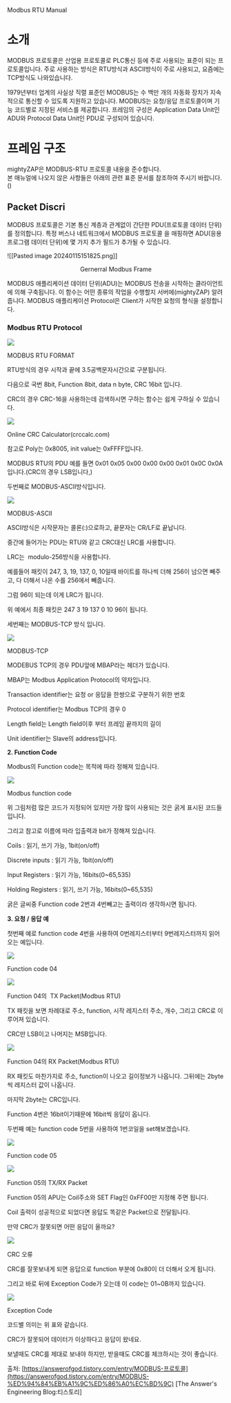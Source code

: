 Modbus RTU Manual
# 소개

MODBUS 프로토콜은 산업용 프로토콜로 PLC통신 등에 주로 사용되는 표준이 되는 프로토콜입니다.
주로 사용하는 방식은 RTU방식과 ASCII방식이 주로 사용되고, 요즘에는 TCP방식도 나와있습니다.

1979년부터 업계의 사실상 직렬 표준인 MODBUS는 수 백만 개의 자동화 장치가 지속적으로 통신할 수 있도록 지원하고 있습니다. 
MODBUS는 요청/응답 프로토콜이며 기능 코드별로 지정된 서비스를 제공합니다. 프레임의 구성은 Application Data Unit인 ADU와 Protocol Data Unit인 PDU로 구성되어 있습니다.



# 프레임 구조
mightyZAP은 MODBUS-RTU 프로토콜 내용을 준수합니다.  
본 매뉴얼에 나오지 않은 사항들은 아래의 관련 표준 문서를 참조하여 주시기 바랍니다. ()
## Packet Discri
MODBUS 프로토콜은 기본 통신 계층과 관계없이 간단한 PDU(프로토콜 데이터 단위)를 정의합니다. 특정 버스나 네트워크에서 MODBUS 프로토콜 을 매핑하면 ADU(응용 프로그램 데이터 단위)에 몇 가지 추가 필드가 추가될 수 있습니다.  

![[Pasted image 20240115151825.png]]
<p align="center">Gernerral Modbus Frame</p>
MODBUS 애플리케이션 데이터 단위(ADU)는 MODBUS 전송을 시작하는 클라이언트에 의해 구축됩니다. 이 함수는 어떤 종류의 작업을 수행할지 서버에(mightyZAP) 알려줍니다. MODBUS 애플리케이션 Protocol은 Client가 시작한 요청의 형식을 설정합니다.

### Modbus RTU Protocol


![](https://blog.kakaocdn.net/dn/BZAcw/btqxDt4uOn5/Uxx3rBmxbIfC6tyy5Gcrb1/img.png)

MODBUS RTU FORMAT

RTU방식의 경우 시작과 끝에 3.5공백문자시간으로 구분됩니다.

다음으로 국번 8bit, Function 8bit, data n byte, CRC 16bit 입니다.

CRC의 경우 CRC-16을 사용하는데 검색하시면 구하는 함수는 쉽게 구하실 수 있습니다.

![](https://blog.kakaocdn.net/dn/l7bYN/btqxFTOr9XL/ta0CmIkib0Cctcqx7JXA30/img.png)

Online CRC Calculator(crccalc.com) 

참고로 Poly는 0x8005, init value는 0xFFFF입니다.

MODBUS RTU의 PDU 예를 들면 0x01 0x05 0x00 0x00 0x00 0x01 0x0C 0x0A 입니다.(CRC의 경우 LSB입니다,)

두번째로 MODBUS-ASCII방식입니다.

![](https://blog.kakaocdn.net/dn/cRug6c/btqxDt4vffi/kKnL52eCzKH6QukgKpQzNK/img.png)

MODBUS-ASCII

ASCII방식은 시작문자는 콜론(:)으로하고, 끝문자는 CR/LF로 끝납니다.

중간에 들어가는 PDU는 RTU와 같고 CRC대신 LRC를 사용합니다.

LRC는  modulo-256방식을 사용합니다.

예를들어 패킷이 247, 3, 19, 137, 0, 10일때 바이트를 하나씩 더해 256이 넘으면 빼주고, 다 더해서 나온 수를 256에서 빼줍니다.

그럼 96이 되는데 이게 LRC가 됩니다.

위 예에서 최종 패킷은 247 3 19 137 0 10 96이 됩니다.

세번째는 MODBUS-TCP 방식 입니다.

![](https://blog.kakaocdn.net/dn/8dtJ3/btqxC5JH4ko/N2maI9h4KTmB1rxh3ZXmG0/img.png)

MODBUS-TCP

MODEBUS TCP의 경우 PDU앞에 MBAP라는 헤더가 있습니다.

MBAP는 Modbus Application Protocol의 약자입니다.

Transaction identifier는 요청 or 응답을 한쌍으로 구분하기 위한 번호

Protocol identifier는 Modbus TCP의 경우 0

Length field는 Length field이후 부터 프레임 끝까지의 길이

Unit identifier는 Slave의 address입니다.

**2. Function Code**

Modbus의 Function code는 목적에 따라 정해져 있습니다.

![](https://blog.kakaocdn.net/dn/6aK7A/btqxDtKojH4/FWvz3XggPDWkt6PALE005K/img.png)

Modbus function code

위 그림처럼 많은 코드가 지정되어 있지만 가장 많이 사용되는 것은 굵게 표시된 코드들입니다.

그리고 참고로 이름에 따라 입출력과 bit가 정해져 있습니다.

Coils : 읽기, 쓰기 가능, 1bit(on/off)

Discrete inputs : 읽기 가능, 1bit(on/off)

Input Registers : 읽기 가능, 16bits(0~65,535)

Holding Registers : 읽기, 쓰기 가능, 16bits(0~65,535)

굵은 글씨중 Function code 2번과 4번빼고는 출력이라 생각하시면 됩니다.

**3. 요청 / 응답 예**

첫번째 예로 function code 4번을 사용하여 0번레지스터부터 9번레지스터까지 읽어오는 예입니다.

![](https://blog.kakaocdn.net/dn/bBydak/btqxECUbEa5/9ztOkEnHHWzK0U25TpYnW1/img.png)

Function code 04

![](https://blog.kakaocdn.net/dn/ApWT0/btqxF9wY58L/tCb165MS47U5zk7kIxXFP1/img.png)

Function 04의  TX Packet(Modbus RTU)

TX 패킷을 보면 차례대로 주소, function, 시작 레지스터 주소, 개수, 그리고 CRC로 이루어져 있습니다.

CRC만 LSB이고 나머지는 MSB입니다.

![](https://blog.kakaocdn.net/dn/wS80B/btqxECNpGjH/hjJwuqk6Ld8VmxgA1kK7xK/img.png)

Function 04의 RX Packet(Modbus RTU)

RX 패킷도 마찬가지로 주소, function이 나오고 길이정보가 나옵니다. 그뒤에는 2byte씩 레지스터 값이 나옵니다.

마지막 2byte는 CRC입니다.

Function 4번은 16bit이기때문에 16bit씩 응답이 옵니다.

두번째 예는 function code 5번을 사용하여 1번코일을 set해보겠습니다.

![](https://blog.kakaocdn.net/dn/dgoTj0/btqxCPN5GAI/l2WZKN7fWXsjI6rkSHYXW0/img.png)

Function code 05

![](https://blog.kakaocdn.net/dn/mLJc1/btqxDVfFg4e/kZ8J9hEaOkg0yTLd0snXH1/img.png)

Function 05의 TX/RX Packet

Function 05의 APU는 Coil주소와 SET Flag인 0xFF00만 지정해 주면 됩니다.

Coil 출력이 성공적으로 되었다면 응답도 똑같은 Packet으로 전달됩니다.

만약 CRC가 잘못되면 어떤 응답이 올까요?

![](https://blog.kakaocdn.net/dn/cYlAhT/btqxEQxTNhl/feTtvRv2KGLqu9bRkdO2h1/img.png)

CRC 오류

CRC를 잘못보내게 되면 응답으로 function 부분에 0x80이 더 더해서 오게 됩니다.

그리고 바로 뒤에 Exception Code가 오는데 이 code는 01~0B까지 있습니다.

![](https://blog.kakaocdn.net/dn/bweUWo/btqxEi9yssS/IPuCkn5UuEm7E8xkxoLiy0/img.png)

Exception Code

코드별 의미는 위 표와 같습니다.

CRC가 잘못되어 데이터가 이상하다고 응답이 왔네요.

보낼때도 CRC를 제대로 보내야 하지만, 받을때도 CRC를 체크하시는 것이 좋습니다.

출처: [https://answerofgod.tistory.com/entry/MODBUS-프로토콜](https://answerofgod.tistory.com/entry/MODBUS-%ED%94%84%EB%A1%9C%ED%86%A0%EC%BD%9C) [The Answer's Engineering Blog:티스토리]